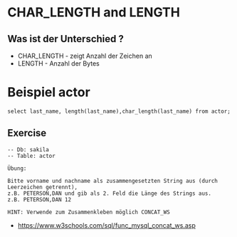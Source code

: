 # CHAR_LENGTH and LENGTH 

## Was ist der Unterschied ? 

  * CHAR_LENGTH - zeigt Anzahl der Zeichen an
  * LENGTH - Anzahl der Bytes 


# Beispiel actor 

```
select last_name, length(last_name),char_length(last_name) from actor;

```


## Exercise 

```
-- Db: sakila  
-- Table: actor 

Übung: 

Bitte vorname und nachname als zusammengesetzten String aus (durch Leerzeichen getrennt),
z.B. PETERSON,DAN und gib als 2. Feld die Länge des Strings aus. 
z.B. PETERSON,DAN 12  

HINT: Verwende zum Zusammenkleben möglich CONCAT_WS 
```

* https://www.w3schools.com/sql/func_mysql_concat_ws.asp



